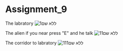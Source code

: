 # Assignment_9

The labratory
![ללא שם1](https://user-images.githubusercontent.com/57867818/102939433-f7f99e00-44b6-11eb-8710-a2381226f18a.png)  


The alien if you near press "E" and he talk
![11ללא שם](https://user-images.githubusercontent.com/57867818/102939437-fa5bf800-44b6-11eb-9101-0027807b2400.png)  


The corridor to labratory
![ללא שם111](https://user-images.githubusercontent.com/57867818/102939441-fb8d2500-44b6-11eb-8198-a33ea0b8a92e.png)  
